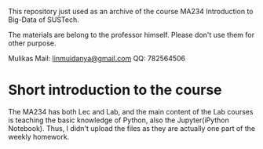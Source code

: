 This repository just used as an archive of the course MA234 Introduction to Big-Data of SUSTech.

The materials are belong to the professor himself. Please don't use them for other purpose.

Mulikas
Mail: linmuidanya@gmail.com
QQ: 782564506

# Short introduction to the course

The MA234 has both Lec and Lab, and the main content of the Lab courses is teaching the basic knowledge of Python, also the Jupyter(iPython Notebook). Thus, I didn't upload the files as they are actually one part of the weekly homework.